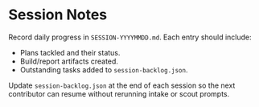# Session Notes

Record daily progress in `SESSION-YYYYMMDD.md`. Each entry should include:

- Plans tackled and their status.
- Build/report artifacts created.
- Outstanding tasks added to `session-backlog.json`.

Update `session-backlog.json` at the end of each session so the next contributor can resume without rerunning intake or scout prompts.

